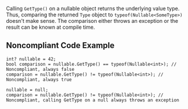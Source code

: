 
Calling `GetType()` on a nullable object returns the underlying value type. Thus, comparing the returned `Type` object to `typeof(Nullable<SomeType>)` doesn't make sense. The comparison either throws an exception or the result can be known at compile time.

## Noncompliant Code Example


    int? nullable = 42;
    bool comparison = nullable.GetType() == typeof(Nullable<int>); // Noncompliant, always false
    comparison = nullable.GetType() != typeof(Nullable<int>); // Noncompliant, always true
    
    nullable = null;
    comparison = nullable.GetType() != typeof(Nullable<int>); // Noncompliant, calling GetType on a null always throws an exception

